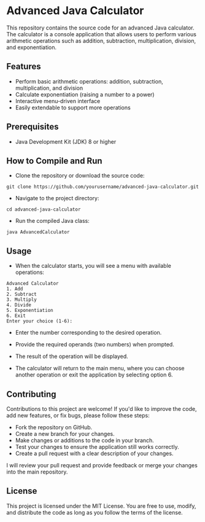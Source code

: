 # Advanced Java Calculator

This repository contains the source code for an advanced Java calculator. The calculator is a console application that allows users to perform various arithmetic operations such as addition, subtraction, multiplication, division, and exponentiation.


## Features

- Perform basic arithmetic operations: addition, subtraction, multiplication, and division
- Calculate exponentiation (raising a number to a power)
- Interactive menu-driven interface
- Easily extendable to support more operations

## Prerequisites

- Java Development Kit (JDK) 8 or higher

## How to Compile and Run

- Clone the repository or download the source code:

```
git clone https://github.com/yourusername/advanced-java-calculator.git
```

- Navigate to the project directory:

```
cd advanced-java-calculator
```

- Run the compiled Java class:


```
java AdvancedCalculator
```

## Usage

- When the calculator starts, you will see a menu with available operations:

```
Advanced Calculator
1. Add
2. Subtract
3. Multiply
4. Divide
5. Exponentiation
6. Exit
Enter your choice (1-6):

```

- Enter the number corresponding to the desired operation.

- Provide the required operands (two numbers) when prompted.

- The result of the operation will be displayed.

- The calculator will return to the main menu, where you can choose another operation or exit the application by selecting option 6.


## Contributing

Contributions to this project are welcome! If you'd like to improve the code, add new features, or fix bugs, please follow these steps:

- Fork the repository on GitHub.
- Create a new branch for your changes.
- Make changes or additions to the code in your branch.
- Test your changes to ensure the application still works correctly.
- Create a pull request with a clear description of your changes.

I will review your pull request and provide feedback or merge your changes into the main repository.

## License

This project is licensed under the MIT License. You are free to use, modify, and distribute the code as long as you follow the terms of the license.
